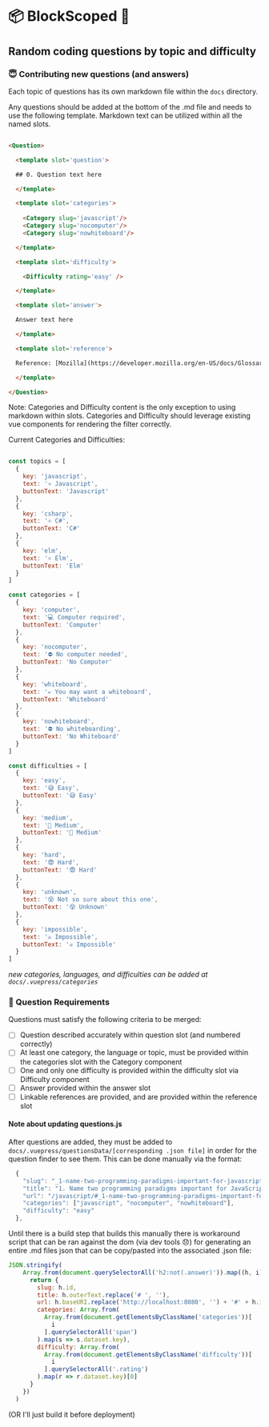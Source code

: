 # 📦 BlockScoped 🔫

## Random coding questions by topic and difficulty

### 😇 Contributing new questions (and answers)

Each topic of questions has its own markdown file within the `docs` directory.

Any questions should be added at the bottom of the .md file and needs to use the following template. Markdown text can be utilized within all the named slots.

```html

<Question>

  <template slot='question'>

  ## 0. Question text here

  </template>

  <template slot='categories'>
  
    <Category slug='javascript'/>
    <Category slug='nocomputer'/>
    <Category slug='nowhiteboard'/>  

  </template>

  <template slot='difficulty'>

    <Difficulty rating='easy' />  

  </template>

  <template slot='answer'>

  Answer text here

  </template>

  <template slot='reference'>

  Reference: [Mozilla](https://developer.mozilla.org/en-US/docs/Glossary/Falsy)

  </template>

</Question>

```

Note: Categories and Difficulty content is the only exception to using markdown within slots. Categories and Difficulty should leverage existing vue components for rendering the filter correctly.

Current Categories and Difficulties:

```javascript

const topics = [
  {
    key: 'javascript',
    text: '⚛️ Javascript',
    buttonText: 'Javascript'
  },
  {
    key: 'csharp',
    text: '⚛️ C#',
    buttonText: 'C#'
  },
  {
    key: 'elm',
    text: '⚛️ Elm',
    buttonText: 'Elm'
  }
]

const categories = [
  { 
    key: 'computer',
    text: '💻 Computer required',
    buttonText: 'Computer'
  },
  { 
    key: 'nocomputer',
    text: '⛔️ No computer needed',
    buttonText: 'No Computer'
  },
  { 
    key: 'whiteboard',
    text: '✏️ You may want a whiteboard',
    buttonText: 'Whiteboard'
  },
  { 
    key: 'nowhiteboard',
    text: '⛔️ No whiteboarding',
    buttonText: 'No Whiteboard'
  }
]

const difficulties = [
  { 
    key: 'easy',
    text: '😅 Easy',
    buttonText: '😅 Easy'
  },
  { 
    key: 'medium',
    text: '🤔 Medium',
    buttonText: '🤔 Medium'
  },
  { 
    key: 'hard',
    text: '😨 Hard',
    buttonText: '😨 Hard'
  },
  { 
    key: 'unknown',
    text: '😵 Not so sure about this one',
    buttonText: '😵 Unknown'
  },
  { 
    key: 'impossible',
    text: '☠️ Impossible',
    buttonText: '☠️ Impossible'
  }
]
```

*new categories, languages, and difficulties can be added at `docs/.vuepress/categories`*

### 💯 Question Requirements

Questions must satisfy the following criteria to be merged:

- [ ] Question described accurately within question slot (and numbered correctly)
- [ ] At least one category, the language or topic, must be provided within the categories slot with the Category component
- [ ] One and only one difficulty is provided within the difficulty slot via Difficulty component
- [ ] Answer provided within the answer slot
- [ ] Linkable references are provided, and are provided within the reference slot

#### Note about updating questions.js

After questions are added, they must be added to `docs/.vuepress/questionsData/[corresponding .json file]` in order for the question finder to see them. This can be done manually via the format:

```javascript
  {
    "slug": "_1-name-two-programming-paradigms-important-for-javascript-developers",
    "title": "1. Name two programming paradigms important for JavaScript developers.",
    "url": "/javascript/#_1-name-two-programming-paradigms-important-for-javascript-developers",
    "categories": ["javascript", "nocomputer", "nowhiteboard"],
    "difficulty": "easy"
  },
```

Until there is a build step that builds this manually there is workaround script that can be ran against the dom (via dev tools 😞) for generating an entire .md files json that can be copy/pasted into the associated .json file:

```javascript
JSON.stringify(
    Array.from(document.querySelectorAll('h2:not(.answer)')).map((h, i) => {
      return {
        slug: h.id,
        title: h.outerText.replace('# ', ''),
        url: h.baseURI.replace('http://localhost:8080', '') + '#' + h.id,
        categories: Array.from(
          Array.from(document.getElementsByClassName('categories'))[
            i
          ].querySelectorAll('span')
        ).map(s => s.dataset.key),
        difficulty: Array.from(
          Array.from(document.getElementsByClassName('difficulty'))[
            i
          ].querySelectorAll('.rating')
        ).map(r => r.dataset.key)[0]
      }
    })
  )
```

(OR I'll just build it before deployment)